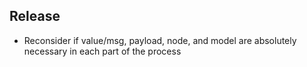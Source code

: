 Release
-------
- Reconsider if value/msg, payload, node, and model are absolutely
  necessary in each part of the process